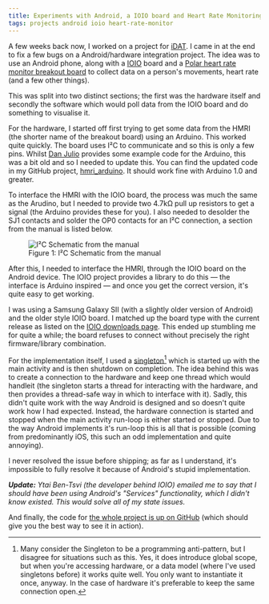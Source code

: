 ```yaml
---
title: Experiments with Android, a IOIO board and Heart Rate Monitoring
tags: projects android ioio heart-rate-monitor
---
```


A few weeks back now, I worked on a project for [iDAT][]. I came in at the end to
fix a few bugs on a Android/hardware integration project. The idea was to use an
Android phone, along with a [IOIO][] board and a [Polar heart rate monitor breakout
board][hmri] to collect data on a person's movements, heart rate (and a few other 
things).

This was split into two distinct sections; the first was the hardware itself and
secondly the software which would poll data from the IOIO board and do something to
visualise it.

For the hardware, I started off first trying to get some data from the HMRI (the
shorter name of the breakout board) using an Arduino. This worked quite quickly.
The board uses I&sup2;C to communicate and so this is only a few pins. Whilst 
[Dan Julio][] provides some example code for the Arduino, this was a bit old and so
I needed to update this. You can find the updated code in my GitHub project,
[hmri_arduino][]. It should work fine with Arduino 1.0 and greater.

To interface the HMRI with the IOIO board, the process was much the same as the
Arudino, but I needed to provide two 4.7k&Omega; pull up resistors to get a signal 
(the Arduino provides these for you). I also needed to desolder the SJ1 contacts and
solder the OP0 contacts for an I&sup2;C connection, a section from the manual is
listed below.

<figure>
  <img src="/resources/images/hmri_schematic.png" alt="I&sup2;C Schematic from the manual">
  <figcaption>Figure 1: I&sup2;C Schematic from the manual</figcaption>
</figure>

After this, I needed to interface the HMRI, through the IOIO board on the Android
device. The IOIO project provides a library to do this &mdash; the interface is
Arduino inspired &mdash; and once you get the correct version, it's quite easy to
get working.

I was using a Samsung Galaxy SII (with a slightly older version of Android) and the
older style IOIO board. I matched up the board type with the current release as
listed on the [IOIO downloads page][]. This ended up stumbling me for quite a while;
the board refuses to connect without precisely the right firmware/library 
combination.

For the implementation itself, I used a [singleton][][^antipattern] which is 
started up with the main activity and is then shutdown on completion. The idea behind 
this was to create a connection to the hardware and keep one thread which would 
handleit (the singleton starts a thread for interacting with the  hardware, and then 
provides a thread-safe way in which to interface with it). Sadly, this didn't quite 
work with the way Android is designed and so doesn't quite work how I had expected. 
Instead, the hardware connection is started and stopped when the main activity 
run-loop is either started or stopped. Due to the way Android implements it's 
run-loop this is all that is possible (coming from predominantly iOS, this such an 
odd implementation and quite annoying).

I never resolved the issue before shipping; as far as I understand, it's impossible 
to fully resolve it because of Android's stupid implementation.

_**Update:** Ytai Ben-Tsvi (the developer behind IOIO) emailed me to say that I should
have been using Android's "Services" functionality, which I didn't know existed.
This would solve all of my state issues._

And finally, the code for [the whole project is up on GitHub][project] (which should
give you the best way to see it in action).

[^antipattern]: Many consider the Singleton to be a programming anti-pattern, but
    I disagree for situations such as this. Yes, it does introduce global scope,
    but when you're accessing hardware, or a data model (where I've used singletons
    before) it works quite well. You only want to instantiate it once, anyway. In
    the case of hardware it's preferable to keep the same connection open.

[iDAT]: http://www.i-dat.org
[IOIO]: https://github.com/ytai/ioio/wiki
[hmri]: https://www.sparkfun.com/products/8661
[Dan Julio]: http://danjuliodesigns.com/sparkfun/hrmi.html
[project]: https://github.com/i-DAT/Bio-OS-Android
[hmri_arduino]: https://github.com/nickcharlton/hmri_arduino
[IOIO downloads page]: https://github.com/ytai/ioio/wiki/Downloads
[singleton]: http://en.wikipedia.org/wiki/Singleton_pattern

